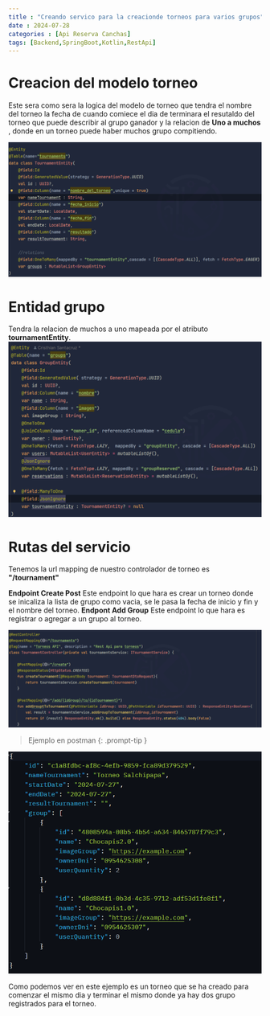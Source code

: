 ```yaml
---
title : "Creando servico para la creacionde torneos para varios grupos"
date : 2024-07-28
categories : [Api Reserva Canchas]
tags: [Backend,SpringBoot,Kotlin,RestApi]
---
```


# Creacion del modelo torneo
Este sera como sera la logica del modelo de torneo que tendra el nombre del torneo la fecha de cuando comiece el dia de terminara el resutaldo del torneo que puede describir al grupo ganador y la relacion de **Uno a muchos** , donde en un torneo puede haber muchos grupo compitiendo.

![TournamentEntity](/assets/image/posttournaments/tournament1.2.png)

# Entidad grupo
Tendra la relacion de muchos a uno mapeada por el atributo **tournamentEntity**.
![GroupEntity](/assets/image/posttournaments/tournament1.3.png)


# Rutas del servicio
Tenemos la url mapping de nuestro controlador de torneo es **"/tournament"** 

 **Endpoint Create Post**
Este endpoint lo que hara es crear un torneo donde se inicaliza la lista de grupo como vacia, se le pasa la fecha de inicio y fin y el nombre del torneo.
 **Endpont Add Group**
Este endpoint lo que hara es registrar o agregar a un grupo al torneo.

![Controlador](/assets/image/posttournaments/tournament1.4.png)


> Ejemplo en postman
{: .prompt-tip }

![EjemploSolicitud](/assets/image/posttournaments/tournament1.png)

Como podemos ver en este ejemplo es un torneo que se ha creado para comenzar el mismo dia y terminar el mismo donde ya hay dos grupo registrados para el torneo.
